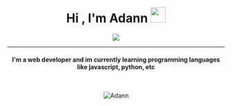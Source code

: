 <h1 align="center">Hi , I'm Adann <img src="https://media.giphy.com/media/hvRJCLFzcasrR4ia7z/giphy.gif" width="35"></h1>
<p align="center">
  <a href="https://github.com/DenverCoder1/readme-typing-svg"><img src="https://readme-typing-svg.herokuapp.com?lines=Computer+Science+Student;Full+Stack+Web+Developer;DS%20|%20AI%20|%20ML%20Enthusiast;Graphic%20Designer;Always%20learning%20new%20things&center=true&width=500&height=50"></a>
</p>
<hr/>
<h4 align="center">I'm a web developer and im currently learning programming languages like javascript, python, etc</h4>
<br>
<p align="center"> <img src="https://komarev.com/ghpvc/?username=devanshyadav2010&label=Profile%20views&color=0e75b6&style=plastic" alt="Adann" /> </p>




